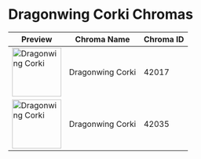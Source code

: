 # Dragonwing Corki Chromas

| Preview | Chroma Name | Chroma ID |
|---|---|---|
| <img src='https://raw.communitydragon.org/latest/plugins/rcp-be-lol-game-data/global/default/v1/champion-chroma-images/42/42017.png' alt='Dragonwing Corki' width='100'> | Dragonwing Corki | 42017 |
| <img src='https://raw.communitydragon.org/latest/plugins/rcp-be-lol-game-data/global/default/v1/champion-chroma-images/42/42035.png' alt='Dragonwing Corki' width='100'> | Dragonwing Corki | 42035 |
